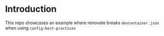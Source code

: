 # Introduction

This repo showcases an example where renovate breaks `devcontainer.json` when using `config:best-practices`
